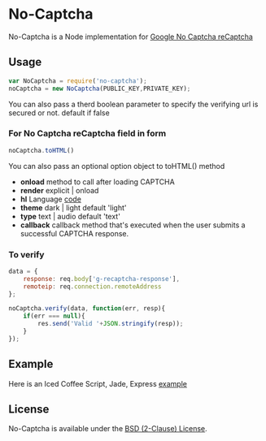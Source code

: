 # No-Captcha

No-Captcha is a Node implementation for [Google No Captcha reCaptcha](https://developers.google.com/recaptcha/)

## Usage

```js
var NoCaptcha = require('no-captcha');
noCaptcha = new NoCaptcha(PUBLIC_KEY,PRIVATE_KEY);
```

You can also pass a therd boolean parameter to specify the verifying url is secured or not. default if false

### For No Captcha reCaptcha field in form
```js
noCaptcha.toHTML()
```

You can also pass an optional option object to toHTML() method
+ **onload** method to call after loading CAPTCHA
+ **render** explicit | onload
+ **hl** Language [code](https://developers.google.com/recaptcha/docs/language)
+ **theme** dark | light default 'light'
+ **type** text | audio default 'text'
+ **callback** callback method that's executed when the user submits a successful CAPTCHA response.

### To verify

```js
data = {
	response: req.body['g-recaptcha-response'],
	remoteip: req.connection.remoteAddress
};

noCaptcha.verify(data, function(err, resp){
	if(err === null){
		res.send('Valid '+JSON.stringify(resp));
	}
});
```

## Example

Here is an Iced Coffee Script, Jade, Express [example](https://github.com/msyrus/No-Captcha/blob/master/examples/example.iced)

## License

No-Captcha is available under the [BSD (2-Clause) License](http://opensource.org/licenses/BSD-2-Clause).
